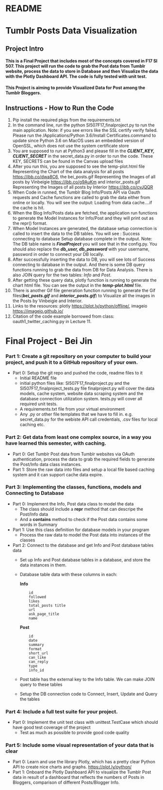 # README
# Tumblr Posts Data Visualization 
## Project Intro
#### This is a Final Project that includes most of the concepts covered in F17 SI 507. This project will run the code to grab the Post data from Tumblr website, process the data to store in Database and then Visualize the data with the Plotly Dashboard API. The code is fully tested with unit test.

#### This Project is aiming to provide Visualized Data for Post among the Tumblr Bloggers.

## Instructions - How to Run the Code
 1. Pip install the required pkgs from the requirements.txt
 2. In the command line, run the python SI507F17_finalproject.py to run the main application. Note: if you see errors like the SSL certify verify failed. Please run the /Applications/Python 3.6/Install Certificates.command to update since Python 3.6 on MacOS uses an embedded version of OpenSSL, which does not use the system certificate store
 3. You are supposed to run at Python3 and please fill in the ***CLIENT_KEY, CLIENT_SECRET*** in the secret_data.py in order to run the code. These KEY, SECRETS can be found in the Canvas upload files
 4. After you run this, you are supposed to see the temp-plot.html file Representing the Chart of the data analysis for all posts https://ibb.co/dwa8C6, the bei_posts.gif Representing the Images of all posts by Vinbeigie https://ibb.co/g9AuKm  and interior_posts.gif Representing the Images of all posts by Interior https://ibb.co/cvJQQR
 5. When Code in runned, the Tumblr Blog Info/Posts API  via Oauth requests and Cache functions are called to grab the data either from online or locally. You will see the output: Loading from data cache....if the cache is hit.
 6. When the Blog Info/Posts data are fetched, the application run functions to generate the Model Instances for Info/Post and they will print out as the repr() format.
 7. When Model Instances are generated, the database setup connection is called to insert the data to the DB tables. You will see : Success connecting to database
Setup database complete in the output. Note: The DB table name is ***FinalProject*** you will see that in the config.py. You should also replace the ***db_user, db_password*** with your username, password in order to connect your DB locally.
 8.  After successfully inserting the data to DB, you will see lots of Success connecting to database in the output. And there is some DB query functions running to grab the data from DB for Data Analysis. There is also JOIN query for the two tables: *Info* and *Post*.
 9. After getting these query data, plotly function is running to generate the chart html file. You can see the output in the ***temp-plot.html*** file. 
 10. There is another Gif file generation function running to generate the Gif files(***bei_posts.gif*** and ***interior_posts.gif***) to Visualize all the images in the Posts by Vinbeigie and Interior.
 11. Links to the resources: plotly https://plot.ly/python/offline/, imageio https://imageio.github.io/
 12. Citation of the code example borrowed from class: oauth1_twitter_caching.py
in Lecture 11.

# Final Project - Bei Jin

### Part 1: Create a git repository on your computer to build your project, and push it to a GitHub repository of your own.

- Part 0: Setup the git repo and pushed the code, readme files to it
    - Initial README file
    - initial python files like:
		SI507F17_finalproject.py and the  SI507F17_finalproject_tests.py file
		finalproject.py will cover the data models, cache system, website data scraping system and the database connection utilization system.
		tests.py will cover all required unit tests.
	- A requirements.txt file from your virtual environment
	- Any .py or other file templates that we have to fill in. e.g. secret_data.py for the webiste API call credentials, .csv files for local caching etc.


### Part 2: Get data from least one complex source, in a way you have learned this semester, with caching.

- Part 0: Get Tumblr Post data from Tumblr websites via OAuth authentication, process the data to grab the required fields to generate the Post/Info data class instances.
- Part 1: Store the raw data into files and setup a local file based caching system and it can support cache data expire.

### Part 3: Implementing the classes, functions, models and Connecting to Database

- Part 0: Implement the Info, Post data class to model the data
	- The class should include a __repr__ method that can descripe the Post/Info data
	- And a __contains__ method to check if the Post data contains some words in Summary 
- Part 1: Use this class definition for database models in your program
	- Process the raw data to model the Post data into instances of the classes
- Part 2: Connect to the database and get Info and Post database tables data
  - Set up Info and Post database tables in a database, and store the data instances in them. 
  - Database table data with these columns in each:
  
	  **Info**
	  
	  	    id
		    followed
		    likes
		    total_posts	title
		    url
		    ask_page_title
		    name
	
	  **Post**
	
		    id
		    date
		    summary
		    format
		    short_url
		    can_like
		    can_reply
		    type
		    info_id
	    
  - Post table has the external key to the Info table. We can make JOIN query to these tables
  - Setup the DB connection code to Connect, Insert, Update and Query the tables
  

### Part 4: Include a full test suite for your project.
- Part 0: Implement the unit test class with unittest.TestCase which should have good test coverage of the project
	-  Test as much as possible to provide good code quality

### Part 5: Include some visual representation of your data that is clear
- Part 0: Learn and use the library Plotly, which has a pretty clear Python API to create nice charts and graphs. https://plot.ly/python/
- Part 1: Onboard the Plotly Dashboard API to visualize the Tumblr Post data in result of a dashboard that reflects the numbers of Posts in Bloggers, comparison of different Posts/Blogger Info.
